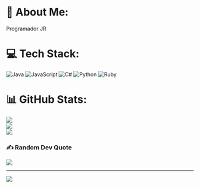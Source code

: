 # 💫 About Me:
Programador JR


# 💻 Tech Stack:
![Java](https://img.shields.io/badge/java-%23ED8B00.svg?style=for-the-badge&logo=openjdk&logoColor=white) ![JavaScript](https://img.shields.io/badge/javascript-%23323330.svg?style=for-the-badge&logo=javascript&logoColor=%23F7DF1E) ![C#](https://img.shields.io/badge/c%23-%23239120.svg?style=for-the-badge&logo=csharp&logoColor=white) ![Python](https://img.shields.io/badge/python-3670A0?style=for-the-badge&logo=python&logoColor=ffdd54) ![Ruby](https://img.shields.io/badge/ruby-%23CC342D.svg?style=for-the-badge&logo=ruby&logoColor=white)
# 📊 GitHub Stats:
![](https://github-readme-stats.vercel.app/api?username=santiago-ca10&theme=dark&hide_border=true&include_all_commits=false&count_private=false)<br/>
![](https://nirzak-streak-stats.vercel.app/?user=santiago-ca10&theme=dark&hide_border=true)<br/>
![](https://github-readme-stats.vercel.app/api/top-langs/?username=santiago-ca10&theme=dark&hide_border=true&include_all_commits=false&count_private=false&layout=compact)

### ✍️ Random Dev Quote
![](https://quotes-github-readme.vercel.app/api?type=horizontal&theme=radical)

---
[![](https://visitcount.itsvg.in/api?id=santiago-ca10&icon=0&color=0)](https://visitcount.itsvg.in)

<!-- Proudly created with GPRM ( https://gprm.itsvg.in ) -->
